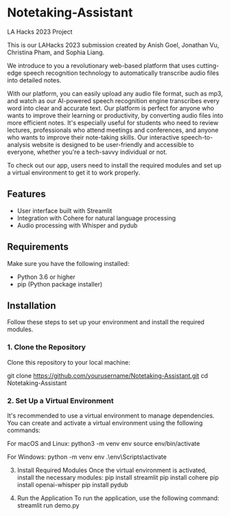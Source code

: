 # Notetaking-Assistant
LA Hacks 2023 Project

This is our LAHacks 2023 submission created by Anish Goel, Jonathan Vu, Christina Pham, and Sophia Liang.

We introduce to you a revolutionary web-based platform that uses cutting-edge speech recognition technology to automatically transcribe audio files into detailed notes.

With our platform, you can easily upload any audio file format, such as mp3, and watch as our AI-powered speech recognition engine transcribes every word into clear and accurate text. Our platform is perfect for anyone who wants to improve their learning or productivity, by converting audio files into more efficient notes. It's especially useful for students who need to review lectures, professionals who attend meetings and conferences, and anyone who wants to improve their note-taking skills. Our interactive speech-to-analysis website is designed to be user-friendly and accessible to everyone, whether you're a tech-savvy individual or not.

To check out our app, users need to install the required modules and set up a virtual environment to get it to work properly.

## Features

- User interface built with Streamlit
- Integration with Cohere for natural language processing
- Audio processing with Whisper and pydub

## Requirements

Make sure you have the following installed:

- Python 3.6 or higher
- pip (Python package installer)

## Installation

Follow these steps to set up your environment and install the required modules.

### 1. Clone the Repository

Clone this repository to your local machine:

git clone https://github.com/yourusername/Notetaking-Assistant.git
cd Notetaking-Assistant

### 2. Set Up a Virtual Environment
It's recommended to use a virtual environment to manage dependencies. You can create and activate a virtual environment using the following commands:

For macOS and Linux:
python3 -m venv env
source env/bin/activate

For Windows:
python -m venv env
.\env\Scripts\activate

3. Install Required Modules
Once the virtual environment is activated, install the necessary modules:
pip install streamlit
pip install cohere
pip install openai-whisper
pip install pydub

4. Run the Application
To run the application, use the following command:
streamlit run demo.py
